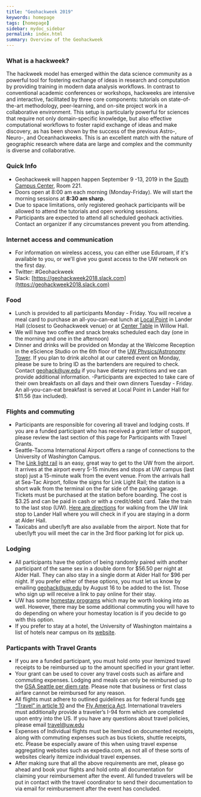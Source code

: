 ```yaml
---
title: "Geohackweek 2019"
keywords: homepage
tags: [homepage]
sidebar: mydoc_sidebar
permalink: index.html
summary: Overview of the Geohackweek
---
```

### What is a hackweek? 
The hackweek model has emerged within the data science community as a powerful tool for fostering exchange of ideas in research and computation by providing training in modern data analysis workflows. In contrast to conventional academic conferences or workshops, hackweeks are intensive and interactive, facilitated by three core components: tutorials on state-of-the-art methodology, peer-learning, and on-site project work in a collaborative environment. This setup is particularly powerful for sciences that require not only domain-specific knowledge, but also effective computational workflows to foster rapid exchange of ideas and make discovery, as has been shown by the success of the previous Astro-, Neuro-, and Oceanhackweeks. This is an excellent match with the nature of geographic research where data are large and complex and the community is diverse and collaborative.

### Quick Info
- Geohackweek will happen happen September 9 -13, 2019  in the [South Campus Center](https://www.google.com/maps/place/UW+South+Campus+Center/@47.6495125,-122.3129862,17z/data=!3m1!4b1!4m5!3m4!1s0x549014ec0573d0fd:0x92c36f77d79c29d7!8m2!3d47.6495089!4d-122.3107975), Room 221.
- Doors open at 8:00 am each morning (Monday-Friday). We will start the morning sessions at **8:30 am sharp.**
- Due to space limitations, only registered geohack participants will be allowed to attend the tutorials and open working sessions.
- Participants are expected to attend all scheduled geohack activities. Contact an organizer if any circumstances prevent you from attending.

### Internet access and communication
- For information on wireless access, you can either use Eduroam, if it's available to you, or we'll give you guest access to the UW network on the first day.
- Twitter: #Geohackweek
- Slack: [https://geohackweek2018.slack.com](https://geohackweek2018.slack.com)

### Food
- Lunch is provided to all participants Monday - Friday. You will receive a meal card to purchase an all-you-can-eat lunch at [Local Point](https://hfs.uw.edu/Eat/Dining-Locations/Local-Point) in Lander Hall (closest to Geohackweek venue) or at [Center Table](https://hfs.uw.edu/Eat/Dining-Locations/Center-Table) in Willow Hall.  
- We will have two coffee and snack breaks scheduled each day (one in the morning and one in the afternoon) 
- Dinner and drinks will be provided on Monday at the Welcome Reception in the eScience Studio on the 6th floor of the [UW Physics/Astronomy Tower](https://www.google.com/maps/place/Physics%2FAstronomy+Tower+(PAC)/@47.6533204,-122.3138985,17z/data=!3m1!4b1!4m5!3m4!1s0x549014f277d18f21:0xcdd12aca9d4ed88b!8m2!3d47.6533168!4d-122.3117098). If you plan to drink alcohol at our catered event on Monday, please be sure to bring ID as the bartenders are required to check. Contact geohack@uw.edu if you have dietary restrictions and we can provide additional information.
-Participants are expected to take care of their own breakfasts on all days and their own dinners Tuesday - Friday.
An all-you-can-eat breakfast is served at Local Point in Lander Hall for $11.56 (tax included). 

### Flights and commuting 
- Participants are responsible for covering all travel and lodging costs. If you are a funded participant who has received a grant letter of support, please review the last section of this page for Participants with Travel Grants.  
- Seattle-Tacoma International Airport offers a range of connections to the University of Washington Campus.
- The [Link light rail](https://www.soundtransit.org/Schedules/Link-light-rail) is an easy, great way to get to the UW from the airport. It arrives at the airport every 5-15 minutes and stops at UW campus (last stop) just a 15-minute walk from the event venue. From the arrivals hall at Sea-Tac Airport, follow the signs for Link Light Rail; the station is a short walk from the terminal on the far side of the parking garage. Tickets must be purchased at the station before boarding. The cost is $3.25 and can be paid in cash or with a credit/debit card. Take the train to the last stop (UW). [Here are directions](https://www.google.com/maps/dir/UW+%2F+Husky+Stadium+Link+Station,+Montlake+Boulevard+Northeast,+Seattle,+WA/Lander+Hall,+Northeast+Campus+Parkway,+Seattle,+WA/@47.6528701,-122.3174734,15z/data=!3m1!4b1!4m14!4m13!1m5!1m1!1s0x549014eca005d559:0x2a5b4b6f98dddc9c!2m2!1d-122.3037817!2d47.6498128!1m5!1m1!1s0x549014f3ba755af3:0x942b03c21f9cc45e!2m2!1d-122.3148976!2d47.655826!3e2) for walking from the UW link stop to Lander Hall where you will check in if you are staying in a dorm at Alder Hall.
- Taxicabs and uber/lyft are also available from the airport. Note that for uber/lyft you will meet the car in the 3rd floor parking lot for pick up.

### Lodging 
- All participants have the option of being randomly paired with another participant of the same sex in a double dorm for $56.50 per night at Alder Hall. They can also stay in a single dorm at Alder Hall for $96 per night. If you prefer either of these options, you must let us know by emailing geohack@uw.edu by August 16 to be added to the list. Those who sign up will receive a link to pay online for their stay. 
- UW has some [homestay programs](https://www.ielp.uw.edu/housing/homestays/) which may be worth looking into as well. However, there may be some additional commuting you will have to do depending on where your homestay location is if you decide to go with this option.
- If you prefer to stay at a hotel, the University of Washington maintains a list of hotels near campus on its [website](http://fyp.washington.edu/getting-started-at-the-university-of-washington/transportation-options/hotel-accommodations/).

### Particpants with Travel Grants
- If you are a funded participant, you must hold onto your itemized travel receipts to be reimbursed up to the amount specified in your grant letter. 
- Your grant can be used to cover any travel costs such as airfare and commuting expenses. Lodging and meals can only be reimbursed up to the [GSA Seattle per diem rate](https://www.gsa.gov/travel/plan-book/per-diem-rates/per-diem-rates-lookup/?action=perdiems_report&state=WA&fiscal_year=2019&zip=&city=). Please note that business or first class airfare cannot be reimbursed for any reason. 
- All flights must adhere to outlined guidelines as for federal funds [see “Travel” in article 10](https://www.nsf.gov/pubs/policydocs/gc1/jan17.pdf) and the [Fly America Act](https://www.gsa.gov/policy-regulations/policy/travel-management-policy/fly-america-act). International travelers must additionally provide a traveler’s I-94 form which are completed upon entry into the US. If you have any questions about travel policies, please email travel@uw.edu
- Expenses of Individual flights must be itemized on documented receipts, along with commuting expenses such as bus tickets, shuttle receipts, etc. Please be especially aware of this when using travel expense aggregating websites such as expedia.com, as not all of these sorts of websites clearly itemize individual travel expenses.
- After making sure that all the above requirements are met, please go ahead and book your flights and hold onto all documentation for claiming your reimbursement after the event. All funded travelers will be put in contact with the travel coordinator to send their documentation to via email for reimbursement after the event has concluded.


